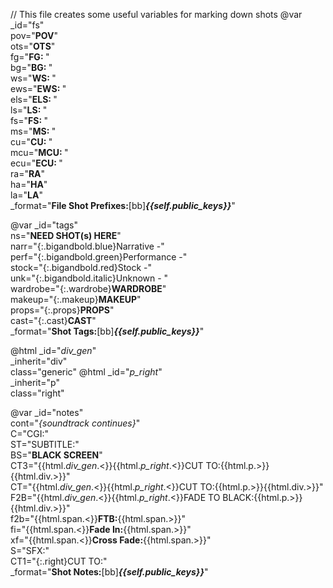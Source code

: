 // This file creates some useful variables for marking down shots
@var _id="fs" \
     pov="**POV**"   \
     ots="**OTS**"   \
     fg="**FG:&nbsp;**"   \
     bg="**BG:&nbsp;**"   \
     ws="**WS:&nbsp;**"   \
     ews="**EWS:&nbsp;**"   \
     els="**ELS:&nbsp;**"   \
     ls="**LS:&nbsp;**"   \
     fs="**FS:&nbsp;**"   \
     ms="**MS:&nbsp;**"   \
     cu="**CU:&nbsp;**"   \
     mcu="**MCU:&nbsp;**"   \
     ecu="**ECU:&nbsp;**"   \
     ra="**RA**"   \
     ha="**HA**"   \
     la="**LA**"   \
     _format="**File Shot Prefixes:**[bb]***{{self._public_keys_}}***"

@var _id="tags" \
     ns="**NEED SHOT(s) HERE**" \
     narr="{:.bigandbold.blue}Narrative -" \
     perf="{:.bigandbold.green}Performance -" \
     stock="{:.bigandbold.red}Stock -" \
     unk="{:.bigandbold.italic}Unknown - " \
     wardrobe="{:.wardrobe}**WARDROBE**" \
     makeup="{:.makeup}**MAKEUP**" \
     props="{:.props}**PROPS**" \
     cast="{:.cast}**CAST**" \
     _format="**Shot Tags:**[bb]***{{self._public_keys_}}***"

@html _id="_div_gen_" \
      _inherit="div" \
      class="generic"
@html _id="_p_right_" \
      _inherit="p" \
      class="right"

@var _id="notes" \
     cont="*{soundtrack continues}*"    \
     C="CGI:"    \
     ST="SUBTITLE:"    \
     BS="**BLACK SCREEN**"    \
     CT3="{{html._div_gen_.<}}{{html._p_right_.<}}CUT TO:{{html.p.>}}{{html.div.>}}"    \
     CT="{{html._div_gen_.<}}{{html._p_right_.<}}CUT TO:{{html.p.>}}{{html.div.>}}"    \
     F2B="{{html._div_gen_.<}}{{html._p_right_.<}}FADE TO BLACK:{{html.p.>}}{{html.div.>}}"    \
     f2b="{{html.span.<}}**FTB:**{{html.span.>}}"    \
     fi="{{html.span.<}}**Fade In:**{{html.span.>}}"    \
     xf="{{html.span.<}}**Cross Fade:**{{html.span.>}}"    \
     S="SFX:"    \
     CT1="{:.right}CUT TO:"    \
     _format="**Shot Notes:**[bb]***{{self._public_keys_}}***"
